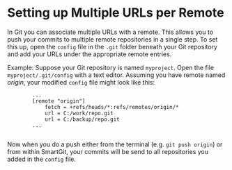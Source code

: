 # Setting up Multiple URLs per Remote

In Git you can associate multiple URLs with a remote. This allows you to
push your commits to multiple remote repositories in a single step. To
set this up, open the `config` file in the `.git` folder beneath your
Git repository and add your URLs under the appropriate remote entries.

Example: Suppose your Git repository is named `myproject`. Open the file
`myproject/.git/config` with a text editor. Assuming you have remote
named *origin*, your modified `config` file might look like this:



``` text
        ...
        [remote "origin"]
            fetch = +refs/heads/*:refs/remotes/origin/*
            url = C:/work/repo.git
            url = C:/backup/repo.git
        ...
    
```



Now when you do a push either from the terminal (e.g. `git push origin`)
or from within SmartGit, your commits will be send to all repositories
you added in the `config` file.
